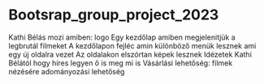 # Bootsrap_group_project_2023
Kathi Bélás mozi amiben:
logo
Egy kezdőlap amiben megjelenitjük a legbrutál filmeket
A kezdőlapon fejléc amin különböző menük lesznek ami egy új oldalra vezet
Az oldalakon elszórtan képek lesznek
Idézetek Kathi Bélától hogy híres legyen ő is meg mi is
Vásárlási lehetőség:
filmek nézésére
adományozási lehetőség
